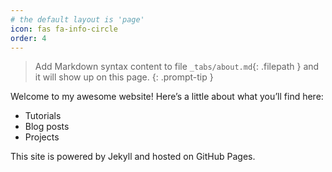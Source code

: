```yaml
---
# the default layout is 'page'
icon: fas fa-info-circle
order: 4
---
```


> Add Markdown syntax content to file `_tabs/about.md`{: .filepath } and it will show up on this page.
{: .prompt-tip }

Welcome to my awesome website! Here’s a little about what you’ll find here:

- Tutorials
- Blog posts
- Projects

This site is powered by Jekyll and hosted on GitHub Pages.
